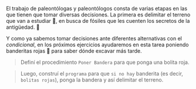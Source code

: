 <gs-attire attire-url="https://raw.githubusercontent.com/MumukiProject/mumuki-guia-gobstones-expresiones-kids/master/assets/attires/config_1534261073557.json"></gs-attire>

<gs-toolbox toolbox-url="https://raw.githubusercontent.com/MumukiProject/mumuki-guia-gobstones-expresiones-kids/master/assets/toolbox.xml">
</gs-toolbox>

El trabajo de paleontólogas y paleontólogos consta de varias etapas en las que tienen que tomar diversas decisiones. La primera es delimitar el terreno que van a estudiar :construction:, en busca de fósiles que les cuenten los secretos de la antigüedad. :speak_no_evil:

Y como ya sabemos tomar decisiones ante diferentes alternativas con el _condicional_, en los próximos ejercicios ayudaremos en esta tarea poniendo banderitas rojas :triangular_flag_on_post: para saber dónde excavar más tarde. 

> Definí el procedimiento `Poner Bandera` para que ponga una bolita roja.

> Luego, construí el `programa` para que `si no hay` banderita (es decir, `bolitas rojas`), ponga la bandera y así delimitar el terreno. 
